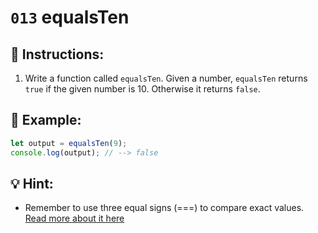 # `013` equalsTen

## 📝 Instructions:

1. Write a function called `equalsTen`. Given a number, `equalsTen` returns `true` if the given number is 10. Otherwise it returns `false`.

## 📎 Example:

```Javascript
let output = equalsTen(9);
console.log(output); // --> false
```

## 💡 Hint:

+ Remember to use three equal signs (===) to compare exact values. [Read more about it here](https://bytearcher.com/articles/equality-comparison-operator-javascript)
